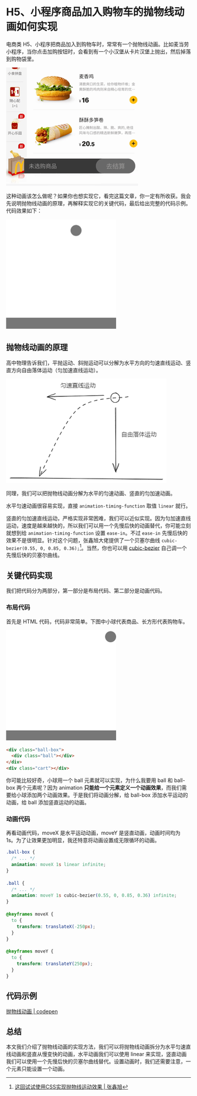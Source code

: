 # H5、小程序商品加入购物车的抛物线动画如何实现

电商类 H5、小程序把商品加入到购物车时，常常有一个抛物线动画。比如麦当劳小程序，当你点击加购按钮时，会看到有一个小汉堡从卡片汉堡上抛出，然后掉落到购物袋里。

![](./img/mcdonald's.gif)

这种动画该怎么做呢？如果你也想实现它，看完这篇文章，你一定有所收获。我会先说明抛物线动画的原理，再解释实现它的关键代码，最后给出完整的代码示例。代码效果如下：

![](./img/parabola.gif)

## 抛物线动画的原理

高中物理告诉我们，平抛运动、斜抛运动可以分解为水平方向的匀速直线运动、竖直方向自由落体运动（匀加速直线运动）。

![](./img/principle.png)

同理，我们可以把抛物线动画分解为水平的匀速动画、竖直的匀加速动画。

水平匀速动画很容易实现，直接 `animation-timing-function` 取值 `linear` 就行。

竖直的匀加速直线运动，严格实现非常困难，我们可以近似实现。因为匀加速直线运动，速度是越来越快的，所以我们可以用一个先慢后快的动画替代，你可能立刻就想到给 `animation-timing-function` 设置 `ease-in`。不过 `ease-in` 先慢后快的效果不是很明显。针对这个问题，张鑫旭大佬提供了一个贝塞尔曲线 `cubic-bezier(0.55, 0, 0.85, 0.36);`[^1]。当然，你也可以用 [cubic-bezier](https://cubic-bezier.com/) 自己调一个先慢后快的贝塞尔曲线。

## 关键代码实现

我们把代码分为两部分，第一部分是布局代码、第二部分是动画代码。

### 布局代码

首先是 HTML 代码，代码非常简单。下图中小球代表商品、长方形代表购物车。

![](./img/ball-and-cart.png)

```html
<div class="ball-box">
  <div class="ball"></div>
</div>
<div class="cart"></div>
```

你可能比较好奇，小球用一个 ball 元素就可以实现，为什么我要用 ball 和 ball-box 两个元素呢？因为 animation **只能给一个元素定义一个动画效果**，而我们需要给小球添加两个动画效果。于是我们将动画分解，给 ball-box 添加水平运动的动画，给 ball 添加竖直运动的动画。

### 动画代码

再看动画代码，moveX 是水平运动动画，moveY 是竖直动画，动画时间均为 1s。为了让效果更加明显，我还特意将动画设置成无限循环的动画。

```css
.ball-box {
  /* ... */
  animation: moveX 1s linear infinite;
}

.ball {
  /* ... */
  animation: moveY 1s cubic-bezier(0.55, 0, 0.85, 0.36) infinite;
}

@keyframes moveX {
  to {
    transform: translateX(-250px);
  }
}

@keyframes moveY {
  to {
    transform: translateY(250px);
  }
}
```

## 代码示例

[抛物线动画 | codepen](https://codepen.io/lijunlin2022/pen/NWoLgyV)

## 总结

本文我们介绍了抛物线动画的实现方法，我们可以将抛物线动画拆分为水平匀速直线动画和竖直从慢变快的动画，水平动画我们可以使用 linear 来实现，竖直动画我们可以使用一个先慢后快的贝塞尔曲线替代。设置动画时，我们还需要注意，一个元素只能设置一个动画。

[^1]: [这回试试使用CSS实现抛物线运动效果 | 张鑫旭](https://www.zhangxinxu.com/wordpress/2018/08/css-css3-%e6%8a%9b%e7%89%a9%e7%ba%bf%e5%8a%a8%e7%94%bb/)
